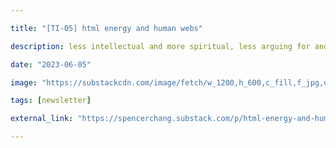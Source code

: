 ```yaml
---

title: "[TI-05] html energy and human webs"

description: less intellectual and more spiritual, less arguing for and more sitting with a particular feeling

date: "2023-06-05"

image: "https://substackcdn.com/image/fetch/w_1200,h_600,c_fill,f_jpg,q_auto:good,fl_progressive:steep,g_auto/https%3A%2F%2Fsubstack-post-media.s3.amazonaws.com%2Fpublic%2Fimages%2F93ded023-a95c-451b-a003-16b49e4742c9_1024x769.jpeg"

tags: [newsletter]

external_link: "https://spencerchang.substack.com/p/html-energy-and-human-webs"

---
```

